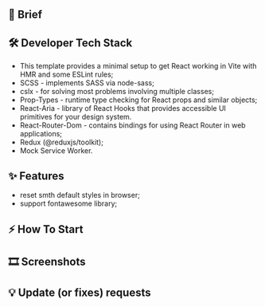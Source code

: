 
## 📝 Brief

## 🛠️ Developer Tech Stack

- This template provides a minimal setup to get React working in Vite with HMR and some ESLint rules;
- SCSS - implements SASS via node-sass; 
- cslx - for solving most problems involving multiple classes;
- Prop-Types - runtime type checking for React props and similar objects;
- React-Aria - library of React Hooks that provides accessible UI primitives for your design system.
- React-Router-Dom - contains bindings for using React Router in web applications;
- Redux (@reduxjs/toolkit);
- Mock Service Worker.

## ✨ Features
- reset smth default styles in browser;
- support fontawesome library;

## ⚡ How To Start

## 🎞️ Screenshots

## 💡 Update (or fixes) requests
